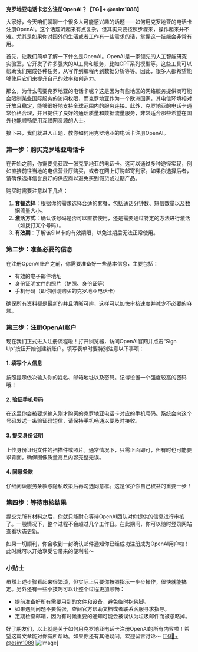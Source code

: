 **克罗地亚电话卡怎么注册OpenAI？【TG💪+ @esim1088】**

大家好，今天咱们聊聊一个很多人可能感兴趣的话题——如何用克罗地亚的电话卡注册OpenAI。这个话题听起来有点复杂，但其实只要按照步骤来，操作起来并不难。尤其是如果你对国外的生活或者工作有一些需求的话，掌握这一技能会非常有用。

首先，让我们简单了解一下什么是OpenAI。OpenAI是一家领先的人工智能研究实验室，它开发了许多强大的AI工具和服务，比如GPT系列模型等。这些工具可以帮助我们完成各种任务，从写作到编程再到数据分析等等。因此，很多人都希望能够使用它们来提升自己的效率和创造力。

那么，为什么需要克罗地亚的电话卡呢？这是因为有些地区的网络服务提供商可能会限制某些国际服务的访问权限，而克罗地亚作为一个欧洲国家，其电信环境相对开放且稳定，能够很好地支持全球范围内的服务连接。此外，克罗地亚的电话卡通常价格合理，并且提供了良好的通话质量和数据流量服务，非常适合那些希望在国外也能顺畅使用互联网资源的人士。

接下来，我们就进入正题，教你如何用克罗地亚的电话卡注册OpenAI。

### 第一步：购买克罗地亚电话卡

在开始之前，你需要先获取一张克罗地亚的电话卡。这可以通过多种途径实现，例如直接前往当地的电信营业厅购买，或者在网上订购邮寄到家。如果你选择后者，请确保选择信誉良好的供应商以避免买到假货或过期产品。

购买时需要注意以下几点：
1. **套餐选择**：根据你的需求选择合适的套餐，包括通话分钟数、短信数量以及数据流量大小。
2. **激活方式**：确认该号码是否可以直接使用，还是需要通过特定的方法进行激活（如拨打某个号码）。
3. **有效期**：了解该SIM卡的有效期限，以免过期后无法正常使用。

### 第二步：准备必要的信息

在注册OpenAI账户之前，你需要准备好一些基本信息，主要包括：
- 有效的电子邮件地址
- 身份证明文件的照片（护照、身份证等）
- 手机号码（即你刚刚购买的克罗地亚电话卡）

确保所有资料都是最新的并且清晰可辨，这样可以加快审核速度并减少不必要的麻烦。

### 第三步：注册OpenAI账户

现在我们正式进入注册流程啦！打开浏览器，访问OpenAI官网并点击“Sign Up”按钮开始创建新账户。填写表单时要特别注意以下事项：

#### 1. 填写个人信息
按照提示依次输入你的姓名、邮箱地址以及密码。记得设置一个强度较高的密码哦！

#### 2. 验证手机号码
在这里你会被要求输入刚才购买的克罗地亚电话卡对应的手机号码。系统会向这个号码发送一条验证码短信，请保持手机畅通以便及时接收。

#### 3. 提交身份证明
上传身份证明文件的扫描件或照片。通常情况下，只需正面即可，但有时也可能要求背面。确保图像质量高且内容完整无误。

#### 4. 同意条款
仔细阅读服务条款与隐私政策后再勾选同意框。这是保护你自己权益的重要一步！

### 第四步：等待审核结果

提交完所有材料之后，你就只能耐心等待OpenAI团队对你提供的信息进行审核了。一般情况下，整个过程不会超过几个工作日。在此期间，你可以随时登录网站查看状态更新。

如果一切顺利，你会收到一封确认邮件通知你已经成功注册成为OpenAI用户啦！此时就可以开始享受它带来的便利啦～

### 小贴士

虽然上述步骤看起来很繁琐，但实际上只要你按照指示一步步操作，很快就能搞定。另外还有一些小技巧可以让整个过程更加顺畅：

- 提前准备好所有需要用到的文件和设备，避免临时抱佛脚。
- 如果遇到问题不要慌张，查阅官方帮助文档或者联系客服寻求指导。
- 定期检查邮箱，因为有时候重要的通知可能会被误认为垃圾邮件而被忽略掉。

好了朋友们，以上就是关于如何用克罗地亚电话卡注册OpenAI的所有内容啦！希望这篇文章能对你有所帮助。如果你还有其他疑问，欢迎留言讨论～ [[TG💪+ @esim1088](https://t.me/s/esim1088) ![Image](https://i.postimg.cc/4NQfJmqS/Snipaste-2025-05-13-00-14-12.png)]